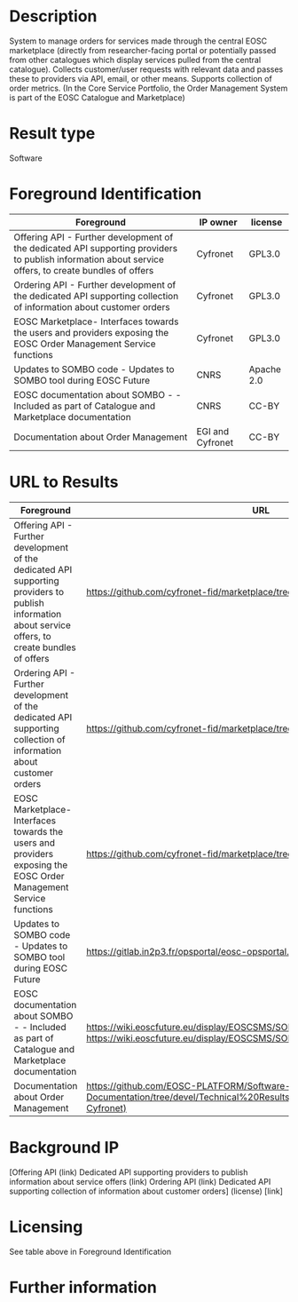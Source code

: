 # Description

System to manage orders for services made through the central EOSC marketplace (directly from researcher-facing portal or potentially passed from other catalogues which display services pulled from the central catalogue). Collects customer/user requests with relevant data and passes these to providers via API, email, or other means. Supports collection of order metrics.
(In the Core Service Portfolio, the Order Management System is part of the EOSC Catalogue and Marketplace)

# Result type

Software

# Foreground Identification

| Foreground | IP owner | license|
|------------|----------|--------|
|Offering API	- Further development of the dedicated API supporting providers to publish information about service offers, to create bundles of offers|Cyfronet|GPL3.0|
|Ordering API - Further development of the dedicated API supporting collection of information about customer orders|Cyfronet|GPL3.0|
|EOSC Marketplace- Interfaces towards the users and providers exposing the EOSC Order Management Service functions|Cyfronet|GPL3.0||
|Updates to SOMBO code - Updates to SOMBO tool during EOSC Future|CNRS|Apache 2.0|
|EOSC documentation about SOMBO - - Included as part of Catalogue and Marketplace documentation|CNRS|CC-BY|
|Documentation about Order Management|EGI and Cyfronet|CC-BY|


# URL to Results

| Foreground | URL|
|------------|----------|
|Offering API	- Further development of the dedicated API supporting providers to publish information about service offers, to create bundles of offers|  https://github.com/cyfronet-fid/marketplace/tree/master/swagger/v1|
|Ordering API - Further development of the dedicated API supporting collection of information about customer orders|https://github.com/cyfronet-fid/marketplace/tree/master/swagger/v1 |
|EOSC Marketplace- Interfaces towards the users and providers exposing the EOSC Order Management Service functions|https://github.com/cyfronet-fid/marketplace/tree/master||
|Updates to SOMBO code - Updates to SOMBO tool during EOSC Future|https://gitlab.in2p3.fr/opsportal/eosc-opsportal.git |
|EOSC documentation about SOMBO - - Included as part of Catalogue and Marketplace documentation| https://wiki.eoscfuture.eu/display/EOSCSMS/SOMBO+guide+-+for+shifters and https://wiki.eoscfuture.eu/display/EOSCSMS/SOMBO+guide+-+for+providers|
|Documentation about Order Management|https://github.com/EOSC-PLATFORM/Software-Documentation/tree/devel/Technical%20Results/Order%20Management%20(EGI-Cyfronet) |

# Background IP 

[Offering API	(link)
Dedicated API supporting providers to publish information about service offers (link)
Ordering API	(link)
Dedicated API supporting collection of information about customer orders] (license) [link]

# Licensing
See table above in Foreground Identification

# Further information
